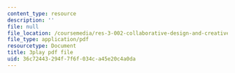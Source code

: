 ```yaml
---
content_type: resource
description: ''
file: null
file_location: /coursemedia/res-3-002-collaborative-design-and-creative-expression-with-arduino-microcontrollers-january-iap-2017/36c72443294f7f6f034ca45e20c4a0da_2039256.pdf
file_type: application/pdf
resourcetype: Document
title: 3play pdf file
uid: 36c72443-294f-7f6f-034c-a45e20c4a0da
---
```


